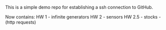 This is a simple demo repo for establishing a ssh connection to GitHub.

Now contains:
  HW 1 - infinite generators
  HW 2 - sensors
  HW 2.5 - stocks - (http requests)
